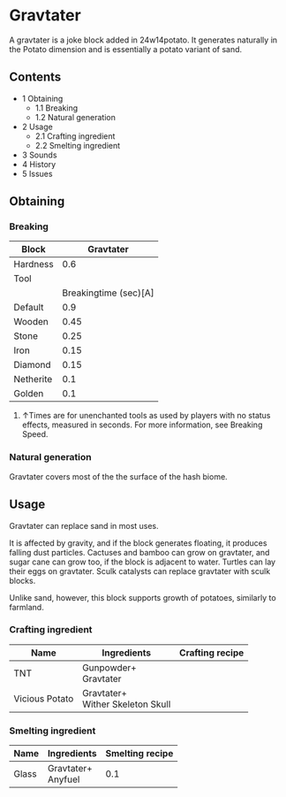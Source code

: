 # Gravtater
A gravtater is a joke block added in 24w14potato. It generates naturally in the Potato dimension and is essentially a potato variant of sand.

## Contents
- 1 Obtaining
	- 1.1 Breaking
	- 1.2 Natural generation
- 2 Usage
	- 2.1 Crafting ingredient
	- 2.2 Smelting ingredient
- 3 Sounds
- 4 History
- 5 Issues

## Obtaining
### Breaking
| Block     | Gravtater             |
|-----------|-----------------------|
| Hardness  | 0.6                   |
| Tool      |                       |
|           | Breakingtime (sec)[A] |
| Default   | 0.9                   |
| Wooden    | 0.45                  |
| Stone     | 0.25                  |
| Iron      | 0.15                  |
| Diamond   | 0.15                  |
| Netherite | 0.1                   |
| Golden    | 0.1                   |

1. ↑Times are for unenchanted tools as used by players with no status effects, measured in seconds. For more information, see Breaking Speed.

### Natural generation
Gravtater covers most of the the surface of the hash biome.

## Usage
Gravtater can replace sand in most uses. 

It is affected by gravity, and if the block generates floating, it produces falling dust particles. Cactuses and bamboo can grow on gravtater, and sugar cane can grow too, if the block is adjacent to water. Turtles can lay their eggs on gravtater. Sculk catalysts can replace gravtater with sculk blocks.

Unlike sand, however, this block supports growth of potatoes, similarly to farmland.

### Crafting ingredient
| Name           | Ingredients                          | Crafting recipe |
|----------------|--------------------------------------|-----------------|
| TNT            | Gunpowder+<br/>Gravtater             |                 |
| Vicious Potato | Gravtater+<br/>Wither Skeleton Skull |                 |

### Smelting ingredient
| Name  | Ingredients            | Smelting recipe |
|-------|------------------------|-----------------|
| Glass | Gravtater+<br/>Anyfuel | 0.1             |


